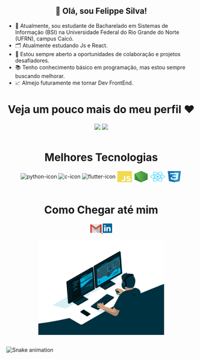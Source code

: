 <div align="center">
  
## 👋 Olá, sou Felippe Silva!

</div>

- 🏫 Atualmente, sou estudante de Bacharelado em Sistemas de Informação (BSI) na Universidade Federal do Rio Grande do Norte (UFRN), campus Caicó.
- 🗂️ Atualmente estudando Js e React.
- 🤝 Estou sempre aberto a oportunidades de colaboração e projetos desafiadores.
- 📚 Tenho conhecimento básico em programação, mas estou sempre buscando melhorar.
- 📈 Almejo futuramente me tornar Dev FrontEnd.

<div align="center">
<h1>Veja um pouco mais do meu perfil ❤️</h1>
</div>

<div align="center">
  <img align="center" height="180em" src="https://github-readme-stats.vercel.app/api?username=uFelippeSilva&show_icons=true&theme=great-gatsby&include_all_commits=true&count_private=true"/>
  <img align="center" height="180em" src="https://github-readme-stats.vercel.app/api/top-langs/?username=uFelippeSilva&layout=compact&langs_count=16&theme=great-gatsby"/>
</div>

<br>

<div align="center">
  <h1>Melhores Tecnologias</h1>
  <img align="center" height="30" width="40" alt="python-icon" src="https://cdn.jsdelivr.net/gh/devicons/devicon/icons/python/python-original.svg">
  <img align="center" height="30" width="40" alt="c-icon" src="https://cdn.jsdelivr.net/gh/devicons/devicon/icons/c/c-original.svg">
  <img align="center" height="30" width="40" alt="flutter-icon" src="https://cdn.jsdelivr.net/gh/devicons/devicon/icons/flutter/flutter-original.svg">
  <img align="center" height="30" width="40" alt="js-icon" src="https://raw.githubusercontent.com/devicons/devicon/master/icons/javascript/javascript-plain.svg">
  <img align="center" height="30" width="40" alt="nodejs-icon" src="https://raw.githubusercontent.com/devicons/devicon/master/icons/nodejs/nodejs-original.svg">
  <img align="center" height="30" width="40" alt="react-icon" src="https://raw.githubusercontent.com/devicons/devicon/master/icons/react/react-original.svg">
  <img align="center" height="30" width="40" alt="css-icon" src="https://raw.githubusercontent.com/devicons/devicon/master/icons/css3/css3-original.svg">
</div>

<br>

<div align="center">
  <h1>Como Chegar até mim</h1>
  <a href="mailto:work.felippe23silva@gmail.com">
    <img width="30" src="gmail.svg">
  </a>
  <a href="https://www.linkedin.com/in/felippe-silva-195058293/">
    <img width="25" src="linkedin.svg">
  </a>
</div>

<br>

<div align="center">
  <img align="center" height="250" alt="coding-time" src="code.gif">
</div>

<br>

![Snake animation](https://github.com/LuigiGF/LuigiGF/blob/output/github-contribution-grid-snake.svg)
